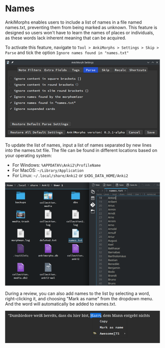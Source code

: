 # Names

AnkiMorphs enables users to include a list of names in a file named names.txt, preventing them from being marked as
unknown. This feature is designed so users won't have to learn the names of places or individuals, as these words lack
inherent meaning that can be acquired.

To activate this feature, navigate to ``Tool > AnkiMorphs > Settings > Skip > Parse`` and tick the option ``Ignore names
found in "names.txt"``

![ignore-names-option.png](../../img/ignore-names-option.png)

To update the list of names, input a list of names separated by new lines into the names.txt file. The file can be found
in different locations based on your operating system:

- For Windows: ``%APPDATA%\Anki2\ProfileName``
- For MacOS: ``~/Library/Application``
- For Linux: ``~/.local/share/Anki2`` or ``$XDG_DATA_HOME/Anki2``

![example-name-list.png](../../img/example-name-list.png)

During a review, you can also add names to the list by selecting a word, right-clicking it, and choosing "Mark as name"
from the dropdown menu. And the word will automatically be added to names.txt.

![mark-as-name.png](../../img/mark-as-name.png)
